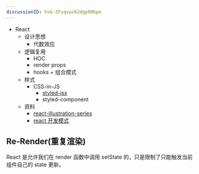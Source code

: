 ```yaml
---
discussionID: hvG-3Fsqvwz62dgp80bpe
---
```

- React
  - 设计思想
    - 代数效应
  - 逻辑复用
    - HOC
    - render props
    - hooks + 组合模式
  - 样式
    - CSS-in-JS
      - [styled-jsx](https://github.com/vercel/styled-jsx)
      - styled-component
  - 资料
    - [react-illustration-series](https://github.com/7kms/react-illustration-series)
    - [react 开发模式](https://www.patterns.dev/)

## Re-Render(重复渲染)

 React 是允许我们在 render 函数中调用 setState 的，只是限制了只能触发当前组件自己的 state 更新。